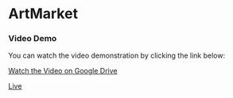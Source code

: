 # ArtMarket
 
### Video Demo

You can watch the video demonstration by clicking the link below:

[Watch the Video on Google Drive](https://drive.google.com/file/d/1BQpsvfkMJ5SfMm798OiKHrjSinu5v_35/view?usp=sharing)


[Live](https://art-market-fbss.vercel.app/)
